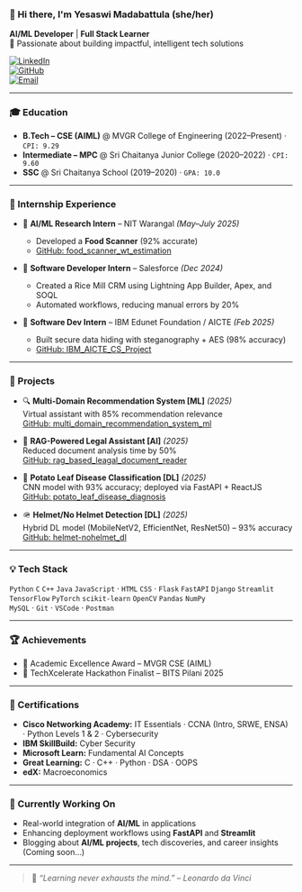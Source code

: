 ### 👋 Hi there, I'm **Yesaswi Madabattula** (she/her)

**AI/ML Developer** | **Full Stack Learner**  
🎯 Passionate about building impactful, intelligent tech solutions

[![LinkedIn](https://img.shields.io/badge/LinkedIn-Yesaswi-blue?style=flat-square&logo=linkedin)](https://www.linkedin.com/in/yesaswi-madabattula)  
[![GitHub](https://img.shields.io/badge/GitHub-Yesaswi33-black?style=flat-square&logo=github)](https://github.com/Yesaswi33)  
[![Email](https://img.shields.io/badge/Email-madabattulayesaswi@gmail.com-red?style=flat-square&logo=gmail)](mailto:madabattulayesaswi@gmail.com)

---

### 🎓 Education

- **B.Tech – CSE (AIML)** @ MVGR College of Engineering (2022–Present) · `CPI: 9.29`  
- **Intermediate – MPC** @ Sri Chaitanya Junior College (2020–2022) · `CPI: 9.60`  
- **SSC** @ Sri Chaitanya School (2019–2020) · `GPA: 10.0`  

---

### 💼 Internship Experience

- 🧪 **AI/ML Research Intern** – NIT Warangal *(May–July 2025)*  
  - Developed a **Food Scanner** (92% accurate)  
  - [GitHub: food_scanner_wt_estimation](https://github.com/Yesaswi33/food_scanner_wt_estimation)

- 💼 **Software Developer Intern** – Salesforce *(Dec 2024)*  
  - Created a Rice Mill CRM using Lightning App Builder, Apex, and SOQL  
  - Automated workflows, reducing manual errors by 20%

- 🔐 **Software Dev Intern** – IBM Edunet Foundation / AICTE *(Feb 2025)*  
  - Built secure data hiding with steganography + AES (98% accuracy)  
  - [GitHub: IBM_AICTE_CS_Project](https://github.com/Yesaswi33/IBM_AICTE_CS_Project)

---

### 🚀 Projects

- 🔍 **Multi-Domain Recommendation System [ML]** *(2025)*  
  Virtual assistant with 85% recommendation relevance  
  [GitHub: multi_domain_recommendation_system_ml](https://github.com/Yesaswi33/multi_domain_recommendation_system_ml)

- 📄 **RAG-Powered Legal Assistant [AI]** *(2025)*  
  Reduced document analysis time by 50%  
  [GitHub: rag_based_leagal_document_reader](https://github.com/Yesaswi33/rag_based_leagal_document_reader)

- 🌿 **Potato Leaf Disease Classification [DL]** *(2025)*  
  CNN model with 93% accuracy; deployed via FastAPI + ReactJS  
  [GitHub: potato_leaf_disease_diagnosis](https://github.com/Yesaswi33/potato_leaf_disease_diagnosis)

- 🪖 **Helmet/No Helmet Detection [DL]** *(2025)*  
  Hybrid DL model (MobileNetV2, EfficientNet, ResNet50) – 93% accuracy  
  [GitHub: helmet-nohelmet_dl](https://github.com/Yesaswi33/helmet-nohelmet_dl)

---

### 💡 Tech Stack

`Python` `C` `C++` `Java` `JavaScript` · `HTML` `CSS` · `Flask` `FastAPI` `Django` `Streamlit`  
`TensorFlow` `PyTorch` `scikit-learn` `OpenCV` `Pandas` `NumPy`  
`MySQL` · `Git` · `VSCode` · `Postman`

---

### 🏆 Achievements

- 🏅 Academic Excellence Award – MVGR CSE (AIML)  
- 🧠 TechXcelerate Hackathon Finalist – BITS Pilani 2025

---

### 📜 Certifications

- **Cisco Networking Academy:** IT Essentials · CCNA (Intro, SRWE, ENSA) · Python Levels 1 & 2 · Cybersecurity  
- **IBM SkillBuild:** Cyber Security  
- **Microsoft Learn:** Fundamental AI Concepts  
- **Great Learning:** C · C++ · Python · DSA · OOPS  
- **edX:** Macroeconomics

---

### 📌 Currently Working On

- Real-world integration of **AI/ML** in applications  
- Enhancing deployment workflows using **FastAPI** and **Streamlit**  
- Blogging about **AI/ML projects**, tech discoveries, and career insights (Coming soon…)

---

> 🧠 *“Learning never exhausts the mind.” – Leonardo da Vinci*
